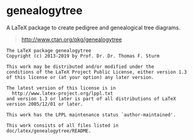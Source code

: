 genealogytree
=============

A LaTeX package to create pedigree and genealogical tree diagrams.

> http://www.ctan.org/pkg/genealogytree

```
The LaTeX package genealogytree
Copyright (c) 2013-2019 by Prof. Dr. Dr. Thomas F. Sturm

This work may be distributed and/or modified under the
conditions of the LaTeX Project Public License, either version 1.3
of this license or (at your option) any later version.

The latest version of this license is in
  http://www.latex-project.org/lppl.txt
and version 1.3 or later is part of all distributions of LaTeX
version 2005/12/01 or later.

This work has the LPPL maintenance status `author-maintained'.

This work consists of all files listed in doc/latex/genealogytree/README.
```
